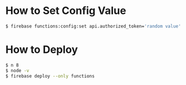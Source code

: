 # How to Set Config Value
```bash
$ firebase functions:config:set api.authorized_token='random value'
```

# How to Deploy
```bash
$ n 8
$ node -v
$ firebase deploy --only functions
```
